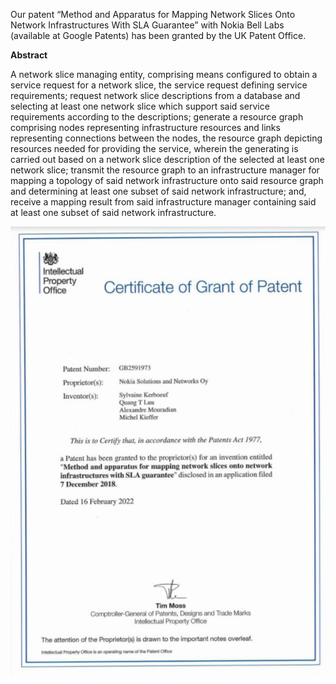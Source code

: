 Our patent “Method and Apparatus for Mapping Network Slices Onto Network Infrastructures With SLA Guarantee” with Nokia Bell Labs (available at Google Patents) has been granted by the UK Patent Office.

**Abstract**

A network slice managing entity, comprising means configured to obtain a service request for a network slice, the service request defining service requirements; request network slice descriptions from a database and selecting at least one network slice which support said service requirements according to the descriptions;
generate a resource graph comprising nodes representing infrastructure resources and links representing connections between the nodes, the resource graph depicting resources needed for providing the service, wherein the generating is carried out based on a network slice description of the selected at least one network slice;
transmit the resource graph to an infrastructure manager for mapping a topology of said network infrastructure onto said resource graph and determining at least one subset of said network infrastructure; and, receive a mapping result from said infrastructure manager containing said at least one subset of said network infrastructure.


![GB2591973_Certificate-of-grant-of-patent](/../../files/post_materials/GB2591973_Certificate-of-grant-of-patent.jpg)

